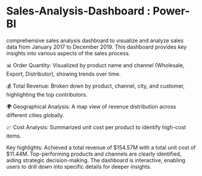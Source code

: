 # Sales-Analysis-Dashboard : Power-BI
comprehensive sales analysis dashboard to visualize and analyze sales data from January 2017 to December 2019. This dashboard provides key insights into various aspects of the sales process.

📊 Order Quantity: Visualized by product name and channel (Wholesale, Export, Distributor), showing trends over time.

💰 Total Revenue: Broken down by product, channel, city, and customer, highlighting the top contributors. 

🌍 Geographical Analysis: A map view of revenue distribution across different cities globally. 

📈 Cost Analysis: Summarized unit cost per product to identify high-cost items.

Key highlights:
Achieved a total revenue of $154.57M with a total unit cost of $11.44M.
Top-performing products and channels are clearly identified, aiding strategic decision-making.
The dashboard is interactive, enabling users to drill down into specific details for deeper insights.
